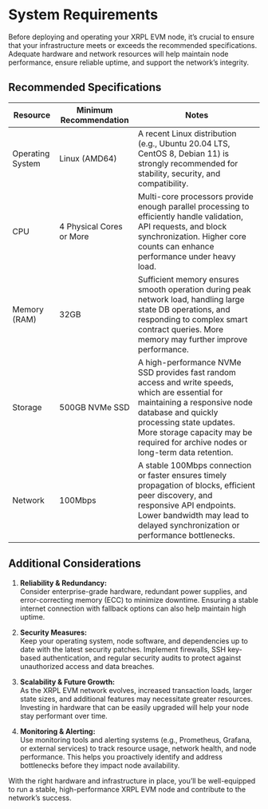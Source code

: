 # System Requirements

Before deploying and operating your XRPL EVM node, it’s crucial to ensure that your infrastructure meets or exceeds the recommended specifications. Adequate hardware and network resources will help maintain node performance, ensure reliable uptime, and support the network’s integrity.

## Recommended Specifications

| Resource         | Minimum Recommendation   | Notes                                                                                                                                                                                                                                                               |
| ---------------- | ------------------------ | ------------------------------------------------------------------------------------------------------------------------------------------------------------------------------------------------------------------------------------------------------------------- |
| Operating System | Linux (AMD64)            | A recent Linux distribution (e.g., Ubuntu 20.04 LTS, CentOS 8, Debian 11) is strongly recommended for stability, security, and compatibility.                                                                                                                       |
| CPU              | 4 Physical Cores or More | Multi-core processors provide enough parallel processing to efficiently handle validation, API requests, and block synchronization. Higher core counts can enhance performance under heavy load.                                                                    |
| Memory (RAM)     | 32GB                     | Sufficient memory ensures smooth operation during peak network load, handling large state DB operations, and responding to complex smart contract queries. More memory may further improve performance.                                                             |
| Storage          | 500GB NVMe SSD           | A high-performance NVMe SSD provides fast random access and write speeds, which are essential for maintaining a responsive node database and quickly processing state updates. More storage capacity may be required for archive nodes or long-term data retention. |
| Network          | 100Mbps                  | A stable 100Mbps connection or faster ensures timely propagation of blocks, efficient peer discovery, and responsive API endpoints. Lower bandwidth may lead to delayed synchronization or performance bottlenecks.                                                 |

## Additional Considerations

1. **Reliability & Redundancy:**  
   Consider enterprise-grade hardware, redundant power supplies, and error-correcting memory (ECC) to minimize downtime. Ensuring a stable internet connection with fallback options can also help maintain high uptime.

2. **Security Measures:**  
   Keep your operating system, node software, and dependencies up to date with the latest security patches. Implement firewalls, SSH key-based authentication, and regular security audits to protect against unauthorized access and data breaches.

3. **Scalability & Future Growth:**  
   As the XRPL EVM network evolves, increased transaction loads, larger state sizes, and additional features may necessitate greater resources. Investing in hardware that can be easily upgraded will help your node stay performant over time.

4. **Monitoring & Alerting:**  
   Use monitoring tools and alerting systems (e.g., Prometheus, Grafana, or external services) to track resource usage, network health, and node performance. This helps you proactively identify and address bottlenecks before they impact node availability.

With the right hardware and infrastructure in place, you’ll be well-equipped to run a stable, high-performance XRPL EVM node and contribute to the network’s success.
